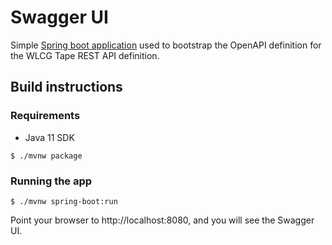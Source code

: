 # Swagger UI

Simple [Spring boot application][spring-boot] used to bootstrap the OpenAPI definition for the WLCG Tape REST API definition.

## Build instructions

### Requirements

- Java 11 SDK

```
$ ./mvnw package
```

### Running the app

```
$ ./mvnw spring-boot:run
```

Point your browser to http://localhost:8080, and you will see the Swagger UI.


[spring-boot]: https://docs.spring.io/spring-boot/docs/2.5.1/reference/html/
